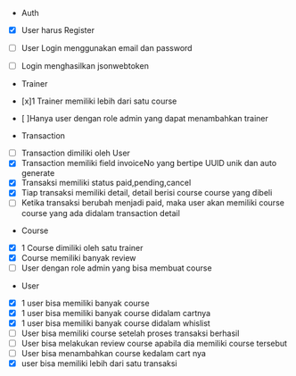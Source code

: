 - Auth
- [x] User harus Register
- [ ] User Login menggunakan email dan password
- [ ] Login menghasilkan jsonwebtoken



- Trainer
- [x]1 Trainer memiliki lebih dari satu course
- [ ]Hanya user dengan role admin yang dapat menambahkan trainer


- Transaction
- [ ] Transaction dimiliki oleh User
- [x] Transaction memiliki field invoiceNo yang bertipe UUID unik dan auto generate
- [x] Transaksi memiliki status paid,pending,cancel
- [x] Tiap transaksi memiliki detail, detail berisi course course yang dibeli
- [ ] Ketika transaksi berubah menjadi paid, maka user akan memiliki course course yang ada didalam transaction detail

- Course
- [x] 1 Course dimiliki oleh satu trainer
- [x] Course memiliki banyak review
- [ ] User dengan role admin yang bisa membuat course

- User
- [x] 1 user bisa memiliki banyak course
- [x] 1 user bisa memiliki banyak course didalam cartnya
- [x] 1 user bisa memiliki banyak course didalam whislist
- [ ] User bisa memiliki course setelah proses transaksi berhasil
- [ ] User bisa melakukan review course apabila dia memiliki course tersebut
- [ ] User bisa menambahkan course kedalam cart nya
- [x] user bisa memiliki lebih dari satu transaksi
